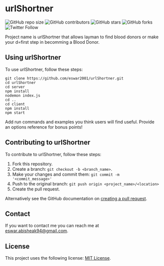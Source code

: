 # urlShortner

<!--- These are examples. See https://shields.io for others or to customize this set of shields. You might want to include dependencies, project status and licence info here --->
![GitHub repo size](https://img.shields.io/github/repo-size/eswar2001/urlShortner)
![GitHub contributors](https://img.shields.io/github/contributors/eswar2001/urlShortner)
![GitHub stars](https://img.shields.io/github/stars/eswar2001/urlShortner?style=social)
![GitHub forks](https://img.shields.io/github/forks/seswar2001/urlShortner?style=social)
![Twitter Follow](https://img.shields.io/twitter/follow/_eswar2001?style=social)

Project name is urlShortner that allows layman to find blood donors or make your d=first step in becomming a Blood Donor.

## Using urlShortner

To use urlShortner, follow these steps:

```
git clone https://github.com/eswar2001/urlShortner.git
cd urlShortner
cd server
npm install
nodemon index.js
cd ..
cd client 
npm install
npm start 
```

Add run commands and examples you think users will find useful. Provide an options reference for bonus points!

## Contributing to urlShortner
<!--- If your README is long or you have some specific process or steps you want contributors to follow, consider creating a separate CONTRIBUTING.md file--->
To contribute to urlShortner, follow these steps:

1. Fork this repository.
2. Create a branch: `git checkout -b <branch_name>`.
3. Make your changes and commit them: `git commit -m '<commit_message>'`
4. Push to the original branch: `git push origin <project_name>/<location>`
5. Create the pull request.

Alternatively see the GitHub documentation on [creating a pull request](https://help.github.com/en/github/collaborating-with-issues-and-pull-requests/creating-a-pull-request).

## Contact

If you want to contact me you can reach me at <eswar.abisheak94@gmail.com>.

## License
<!--- If you're not sure which open license to use see https://choosealicense.com/--->

This project uses the following license: [MIT License](https://choosealicense.com/licenses/mit/).
